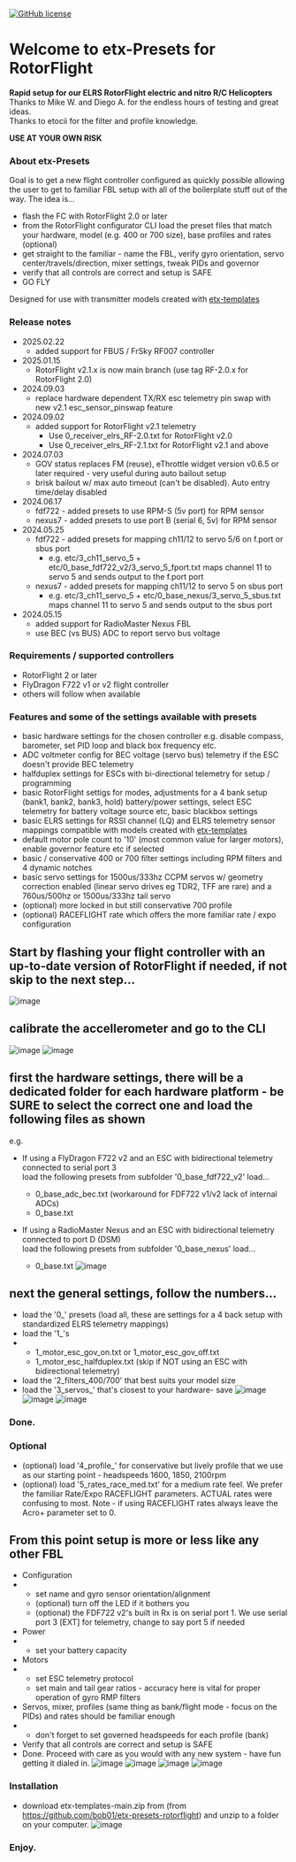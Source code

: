 [![GitHub license](https://img.shields.io/github/license/bob01/etxwidgets)](https://github.com/bob01/etxwidgets/main/LICENSE)


# Welcome to etx-Presets for RotorFlight
**Rapid setup for our ELRS RotorFlight electric and nitro R/C Helicopters**<br>Thanks to Mike W. and Diego A. for the endless hours of testing and great ideas.<br>Thanks to etocii for the filter and profile knowledge.

**USE AT YOUR OWN RISK**


### About etx-Presets
Goal is to get a new flight controller configured as quickly possible allowing the user to get to familiar FBL setup with all of the boilerplate stuff out of the way.
The idea is...
- flash the FC with RotorFlight 2.0 or later
- from the RotorFlight configurator CLI load the preset files that match your hardware, model (e.g. 400 or 700 size), base profiles and rates (optional)
- get straight to the familiar - name the FBL, verify gyro orientation, servo center/travels/direction, mixer settings, tweak PIDs and governor
- verify that all controls are correct and setup is SAFE
- GO FLY

Designed for use with transmitter models created with [etx-templates](https://github.com/bob01/etx-templates)

### Release notes
- 2025.02.22
  - added support for FBUS / FrSky RF007 controller
- 2025.01.15
  - RotorFlight v2.1.x is now main branch (use tag RF-2.0.x for RotorFlight 2.0)
- 2024.09.03
  - replace hardware dependent TX/RX esc telemetry pin swap with new v2.1 esc_sensor_pinswap feature
- 2024.09.02
  - added support for RotorFlight v2.1 telemetry
    - Use 0_receiver_elrs_RF-2.0.txt for RotorFlight v2.0
    - Use 0_receiver_elrs_RF-2.1.txt for RotorFlight v2.1 and above
- 2024.07.03
  - GOV status replaces FM (reuse), eThrottle widget version v0.6.5 or later required - very useful during auto bailout setup
  - brisk bailout w/ max auto timeout (can't be disabled). Auto entry time/delay disabled
- 2024.06.17
  - fdf722 - added presets to use RPM-S (5v port) for RPM sensor
  - nexus7 - added presets to use port B (serial 6, 5v) for RPM sensor
- 2024.05.25
  - fdf722 - added presets for mapping ch11/12 to servo 5/6 on f.port or sbus port
    - e.g. etc/3_ch11_servo_5 + etc/0_base_fdf722_v2/3_servo_5_fport.txt maps channel 11 to servo 5 and sends output to the f.port port
  - nexus7 - added presets for mapping ch11/12 to servo 5 on sbus port
    - e.g. etc/3_ch11_servo_5 + etc/0_base_nexus/3_servo_5_sbus.txt maps channel 11 to servo 5 and sends output to the sbus port
- 2024.05.15
  - added support for RadioMaster Nexus FBL
  - use BEC (vs BUS) ADC to report servo bus voltage


### Requirements / supported controllers
- RotorFlight 2 or later
- FlyDragon F722 v1 or v2 flight controller
- others will follow when available


### Features and some of the settings available with presets
- basic hardware settings for the chosen controller e.g. disable compass, barometer, set PID loop and black box frequency etc.
- ADC voltmeter config for BEC voltage (servo bus) telemetry if the ESC doesn't provide BEC telemetry
- halfduplex settings for ESCs with bi-directional telemetry for setup / programming
- basic RotorFlight settigs for modes, adjustments for a 4 bank setup (bank1, bank2, bank3, hold) battery/power settings, select ESC telemetry for battery voltage source etc, basic blackbox settings
- basic ELRS settings for RSSI channel (LQ) and ELRS telemetry sensor mappings compatible with models created with [etx-templates](https://github.com/bob01/etx-templates)
- default motor pole count to '10' (most common value for larger motors), enable governor feature etc if selected
- basic / conservative 400 or 700 filter settings including RPM filters and 4 dynamic notches
- basic servo settings for 1500us/333hz CCPM servos w/ geometry correction enabled (linear servo drives eg TDR2, TFF are rare) and a 760us/500hz or 1500us/333hz tail servo
- (optional) more locked in but still conservative 700 profile
- (optional) RACEFLIGHT rate which offers the more familiar rate / expo configuration


## Start by flashing your flight controller with an up-to-date version of RotorFlight if needed, if not skip to the next step...
![image](https://github.com/bob01/etx-presets-rotorflight/assets/4014433/48a03bde-bea6-47b2-8de5-ace766503f2f)


## calibrate the accellerometer and go to the CLI
![image](https://github.com/bob01/etx-presets-rotorflight/assets/4014433/0af0df2c-4f9f-470c-bc9c-f76dc089f127)
![image](https://github.com/bob01/etx-presets-rotorflight/assets/4014433/0d1e033d-d069-4d88-8f65-b9376efe48a9)


## first the hardware settings, there will be a dedicated folder for each hardware platform - be SURE to select the correct one and load the following files as shown
e.g.<br>
- If using a FlyDragon F722 v2 and an ESC with bidirectional telemetry connected to serial port 3<br>
load the following presets from subfolder '0_base_fdf722_v2' load...
  - 0_base_adc_bec.txt (workaround for FDF722 v1/v2 lack of internal ADCs)
  - 0_base.txt

- If using a RadioMaster Nexus and an ESC with bidirectional telemetry connected to port D (DSM)<br>
load the following presets from subfolder '0_base_nexus' load...
  - 0_base.txt
![image](https://github.com/bob01/etx-presets-rotorflight/assets/4014433/2a297f50-037d-4f38-9239-14e9c165337a)


## next the general settings, follow the numbers...

- load the '0_' presets (load all, these are settings for a 4 back setup with standardized ELRS telemetry mappings)
- load the '1_'s
- - 1_motor_esc_gov_on.txt or 1_motor_esc_gov_off.txt
  - 1_motor_esc_halfduplex.txt (skip if NOT using an ESC with bidirectional telemetry)
- load the '2_filters_400/700' that best suits your model size
- load the '3_servos_' that's closest to your hardware- save
![image](https://github.com/bob01/etx-presets-rotorflight/assets/4014433/8e93d0f8-2a16-4cc3-b7f8-a7dd3c87537a)
![image](https://github.com/bob01/etx-presets-rotorflight/assets/4014433/afc8737a-1413-48ae-a0eb-4daa3916daa3)
![image](https://github.com/bob01/etx-presets-rotorflight/assets/4014433/2e7da4a3-c10e-46b4-b7eb-9dbc273b8e45)
### Done.

### Optional
- (optional) load '4_profile_' for conservative but lively profile that we use as our starting point - headspeeds 1600, 1850, 2100rpm
- (optional) load '5_rates_race_med.txt' for a medium rate feel. We prefer the familiar Rate/Expo RACEFLIGHT parameters. ACTUAL rates were confusing to most. Note - if using RACEFLIGHT rates always leave the Acro+ parameter set to 0.


## From this point setup is more or less like any other FBL
- Configuration
- - set name and gyro sensor orientation/alignment
  - (optional) turn off the LED if it bothers you
  - (optional) the FDF722 v2's built in Rx is on serial port 1. We use serial port 3 [EXT] for telemetry, change to say port 5 if needed
- Power
- - set your battery capacity
- Motors
- - set ESC telemetry protocol
  - set main and tail gear ratios - accuracy here is vital for proper operation of gyro RMP filters
- Servos, mixer, profiles (same thing as bank/flight mode - focus on the PIDs) and rates should be familiar enough
- - don't forget to set governed headspeeds for each profile (bank)
- Verify that all controls are correct and setup is SAFE
- Done. Proceed with care as you would with any new system - have fun getting it dialed in.
![image](https://github.com/bob01/etx-presets-rotorflight/assets/4014433/6595cc5d-fa7b-4f54-9015-388bf9acf540)
![image](https://github.com/bob01/etx-presets-rotorflight/assets/4014433/09f1e78b-9702-4d8e-a157-3ddf82a3097b)
![image](https://github.com/bob01/etx-presets-rotorflight/assets/4014433/d53fa2f5-0c31-4ce0-8bec-c352fd0483c4)
![image](https://github.com/bob01/etx-presets-rotorflight/assets/4014433/72680d80-dc22-4aeb-bc4f-72bdb86c508a)


### Installation
- download etx-templates-main.zip from (from https://github.com/bob01/etx-presets-rotorflight) and unzip to a folder on your computer.
![image](https://github.com/bob01/etx-presets-rotorflight/assets/4014433/f25d3a92-deb3-4a5b-ad0a-57469f10c79a)


### Enjoy.
